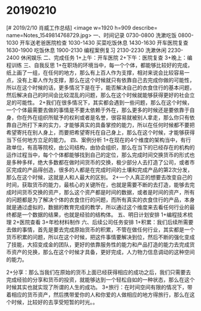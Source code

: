 # 20190210

[# 2019/2/10 肖威工作总结]
<image w=1920 h=909 describe= name=Notes_1549814768729.jpg>
一、时间记录
0730-0800 洗漱吃饭
0800-1030 开车送老爸医院检查
1030-1430 买菜吃饭休息
1430-1630 开车医院复查
1630-1900 吃饭休息
1900-2130 编程案例复习
2130-2230 洗漱休闲
2230-2400 休闲娱乐
二、完成任务
1+上午：开车医院
2+下午：医院复查
3+晚上：编程训练
三、自我反思
1+在职场的环境当中，每一个个体，都能够比较好的完成，纸上画了一组，在任何的地方，那么有上百人作为支撑，相对来说会比较容易一点，没有上辈人作为支撑，那么在这个时候就只有依靠自己去完成你做的可能性，所以在这个时候的话，更多情况下是在于，能否解决自己的衣食住行的基本问题，然后解决自己的时间会比较混乱的问题，那么在这个时候就能够获得更好的社会立足的可能性。
2+我们在很多情况下，其实都会遇到一些问题，那么在这个时候，一个个体最需要去做的事情是不要太依赖于外在，那么更多的时候还是要依靠于自身，你在外在组织所赋予的权利或者是名誉，很容易就被别人拿走，那么你只有依靠自己所打下来的实力，才能够真实的具备掌控的能力，所以在任何时候都不要把希望寄托在别人身上，而要把希望寄托在自己身上，那么在这个时候，才能够获得当下任何地方立足的能力。
四、案例分析
1+在现在的4个维度的架构当中，有行政单位，有高等院校，由公司结构，由协会组织，那么在当下的已经存在的机构的运作过程当中，每个个体都能够找到自己的定位，那么完成时间交换货币的形式也是多种多样，绝大多数都在做时间货币的交换，极少部分人去打造了公司，或者市区完成的产品得创造，很多的人都是在完成时间的土壤和完成产品的第2次分发，那么在这个时候，这就是人和人最大的区别。
2+一个人真正的想要去改变自己的时间，获取货币的能力，最核心的关键所在，也就是需要不断的去打造，能够去完成时间货币交换的资产，那么这个资产都是时间的数据，或者是时间的资产，所有的问题都是为了解决个体的衣食住行的问题，而所有真实的衣食住行的产品，本身就是通过虚拟的，数据的教育完成的教学，所以通过这个维度来去看任何行业的最终都是一个数据的结果，也就是经验的结构体。
五、明日计划安排
1+编程技术梳理
2+医院查看
3+年检材料制作
六、后续公司任务安排
1+积累：我们后续所需要去做的事情，首先是要去完成原始货币的积累，不管在做任何行业，其实都是一个货币积累的问题，所以在这个时候，把这件事情要解决到位，然后不断的强化变成了技能，大招变成金的团队，更好的依靠服务性的能力和产品打造的能力去完成货币资产的兑换，那么在这个时候才具备，更好完成，人力物力信息调动的这种空间的能力。

2+分享：那么当我们在原始的货币上面已经获得相应的成功之后，我们只需要去完成经验的分享和货币的投资，就能够达到一个轻松自如的一种状态，那么在这个时候其实也就实现了所谓的人生的成功。
3+旅行：在时间空间有限的情况下，带着相应的货币资产，然后携带爱你的人和你爱的人做相应的地方得旅行，那么在这个时候，比较好的去享受短暂的时光。。
